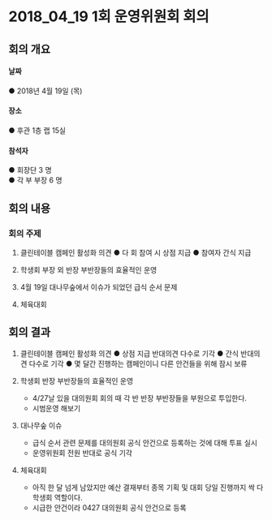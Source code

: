 2018_04_19 1회 운영위원회 회의
============================

## 회의 개요

#### 날짜
● 2018년 4월 19일 (목)

#### 장소
● 후관 1층 랩 15실
#### 참석자
● 회장단 3 명   
● 각 부 부장 6 명  

## 회의 내용

### 회의 주제

1. 클린테이블 캠페인 활성화 의견
    ● 다 회 참여 시 상점 지급
    ● 참여자 간식 지급 
    
2. 학생회 부장 외 반장 부반장들의 효율적인 운영

3. 4월 19일 대나무숲에서 이슈가 되었던 급식 순서 문제

4. 체육대회 

## 회의 결과

1. 클린테이블 캠페인 활성화 의견
    ● 상점 지급 반대의견 다수로 기각
    ● 간식 반대의견 다수로 기각
    ● 몇 달간 진행하는 캠페인이니 다른 안건들을 위해 잠시 보류
    
2. 학생회 반장 부반장들의 효율적인 운영
    * 4/27날 있을 대의원회 회의 때 각 반 반장 부반장들을 부원으로 투입한다.
    * 시범운영 해보기
    
3. 대나무숲 이슈
    * 급식 순서 관련 문제를 대의원회 공식 안건으로 등록하는 것에 대해 투표 실시
    * 운영위원회 전원 반대로 공식 기각

4. 체육대회
    * 아직 한 달 넘게 남았지만 예산 결재부터 종목 기획 및 대회 당일 진행까지 싹 다 학생회 역할이다.
    * 시급한 안건이라 0427 대의원회 공식 안건으로 등록
        
